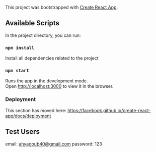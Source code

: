 This project was bootstrapped with [Create React App](https://github.com/facebook/create-react-app).

## Available Scripts

In the project directory, you can run:


### `npm install`

Install all dependencies related to the project

### `npm start`

Runs the app in the development mode.<br />
Open [http://localhost:3000](http://localhost:3000) to view it in the browser.


### Deployment

This section has moved here: https://facebook.github.io/create-react-app/docs/deployment


## Test Users

email: ahyagoub40@gmail.com
password: 123
